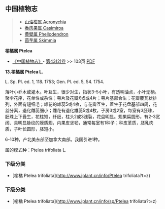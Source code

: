 

## 中国植物志

> * [山油柑属  Acronychia](Acronychia-山油柑属.md)
> * [香肉果属  Casimiroa](http://www.iplant.cn/info/Casimiroa?t=z)
> * [黄檗属  Phellodendron](http://www.iplant.cn/info/Phellodendron?t=z)
> * [茵芋属  Skimmia](http://www.iplant.cn/info/Skimmia?t=z)


**榆橘属 Ptelea**

* [《中国植物志》](http://www.iplant.cn/frps)- [第43(2)卷](http://www.iplant.cn/frps/vol/43(2)) >> 103页 [PDF](http://www.iplant.cn/frps/pdf/43(2)/103y.pdf)

**13.榆橘属 Ptelea L.**

L. Sp. Pl. ed. 1, 118. 1753; Gen. Pl. ed. 5, 54. 1754.

落叶小乔木或灌木。叶互生，很少对生，指状3-5小叶，有透明油点，小叶无柄。聚伞花序，花单性或杂性；萼片及花瓣均5或4片；萼片基部合生；花瓣覆瓦状排列，外面有短细毛；雄花的雄蕊5或4枚，与花瓣互生，着生于花盘基部四周，花丝分离，退化雌蕊细小；雌花有退化雄蕊5或4枚，子房3或2室，每室有3胚珠，胚珠上下叠生，花柱短，纤细，柱头2或3浅裂，花盘明显。翅果扁圆形，有2-3宽阔、具明显脉纹的膜质翅，内果皮坚韧，通常每室有1种子；种皮革质，胚乳肉质，子叶长圆形，胚短小。

6-10种，产北美东部至加拿大南部。我国引进1种。

属的模式种：Ptelea trifoliata L.

### 下级分类
* [榆橘  Ptelea trifoliata](http://www.iplant.cn/info/Ptelea trifoliata?t=z)

### 下级分类
* [榆橘  Ptelea trifoliata](http://www.iplant.cn/info/sp/Ptelea trifoliata?t=z)
